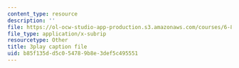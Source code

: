 ```yaml
---
content_type: resource
description: ''
file: https://ol-ocw-studio-app-production.s3.amazonaws.com/courses/6-858-computer-systems-security-fall-2014/b85f135dd5c054789b8e3def5c495551_QOtA76ga_fY.vtt
file_type: application/x-subrip
resourcetype: Other
title: 3play caption file
uid: b85f135d-d5c0-5478-9b8e-3def5c495551
---
```


